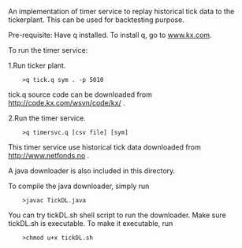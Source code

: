 
An implementation of timer service to replay historical tick data to the tickerplant.
This can be used for backtesting purpose.

Pre-requisite: Have q installed. To install q, go to www.kx.com.


To run the timer service:

1.Run ticker plant.

        >q tick.q sym . -p 5010
        
tick.q source code can be downloaded from http://code.kx.com/wsvn/code/kx/ .

2.Run the timer service. 

        >q timersvc.q [csv file] [sym]

This timer service use historical tick data downloaded from http://www.netfonds.no .

A java downloader is also included in this directory.

To compile the java downloader, simply run

        >javac TickDL.java
        
You can try tickDL.sh shell script to run the downloader. Make sure tickDL.sh is executable.
To make it executable, run

        >chmod u+x tickDL.sh
        

 

